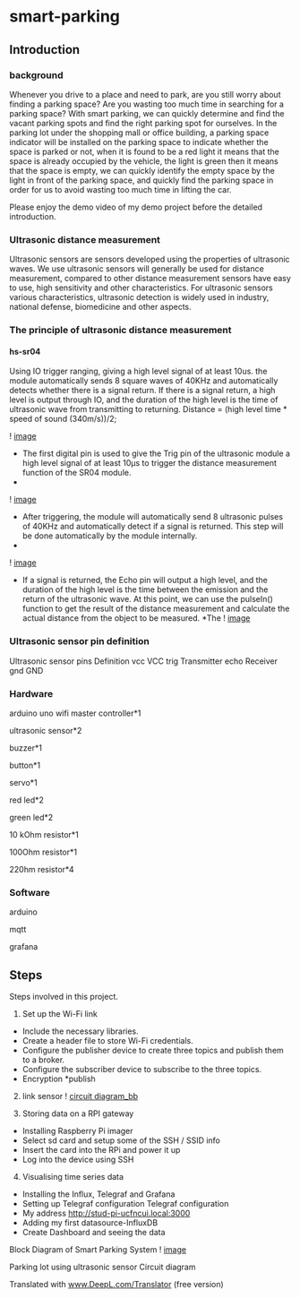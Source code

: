 # smart-parking
## Introduction
### background
Whenever you drive to a place and need to park, are you still worry about finding a parking space? Are you wasting too much time in searching for a parking space? With smart parking, we can quickly determine and find the vacant parking spots and find the right parking spot for ourselves.
In the parking lot under the shopping mall or office building, a parking space indicator will be installed on the parking space to indicate whether the space is parked or not, when it is found to be a red light it means that the space is already occupied by the vehicle, the light is green then it means that the space is empty, we can quickly identify the empty space by the light in front of the parking space, and quickly find the parking space in order for us to avoid wasting too much time in lifting the car.

Please enjoy the demo video of my demo project before the detailed introduction.

### Ultrasonic distance measurement
Ultrasonic sensors are sensors developed using the properties of ultrasonic waves. We use ultrasonic sensors will generally be used for distance measurement, compared to other distance measurement sensors have easy to use, high sensitivity and other characteristics. For ultrasonic sensors various characteristics, ultrasonic detection is widely used in industry, national defense, biomedicine and other aspects.

### The principle of ultrasonic distance measurement
#### hs-sr04
Using IO trigger ranging, giving a high level signal of at least 10us.
the module automatically sends 8 square waves of 40KHz and automatically detects whether there is a signal return.
If there is a signal return, a high level is output through IO, and the duration of the high level is the time of ultrasonic wave from transmitting to returning. Distance = (high level time * speed of sound (340m/s))/2;

! [image](https://user-images.githubusercontent.com/92298865/145706433-3fcefb96-d004-4ef6-be78-4e4d0e16c134.png)


* The first digital pin is used to give the Trig pin of the ultrasonic module a high level signal of at least 10μs to trigger the distance measurement function of the SR04 module.
* 
! [image](https://user-images.githubusercontent.com/92298865/145706460-7f0ebaad-c930-40be-89cd-321daa697700.png)

* After triggering, the module will automatically send 8 ultrasonic pulses of 40KHz and automatically detect if a signal is returned. This step will be done automatically by the module internally.
* 
! [image](https://user-images.githubusercontent.com/92298865/145706463-2f514818-1853-4288-bd1d-31399d8f356d.png)

* If a signal is returned, the Echo pin will output a high level, and the duration of the high level is the time between the emission and the return of the ultrasonic wave. At this point, we can use the pulseIn() function to get the result of the distance measurement and calculate the actual distance from the object to be measured.
*The 
! [image](https://user-images.githubusercontent.com/92298865/145706469-6a12ef0c-e9b7-4500-bfc6-f854dc085522.png)


### Ultrasonic sensor pin definition
Ultrasonic sensor pins Definition
vcc VCC
trig Transmitter
echo Receiver
gnd GND
### Hardware
arduino uno wifi master controller*1

ultrasonic sensor*2

buzzer*1

button*1

servo*1

red led*2

green led*2

10 kOhm resistor*1

100Ohm resistor*1

220hm resistor*4

### Software
arduino

mqtt

grafana
## Steps
Steps involved in this project.

1. Set up the Wi-Fi link
* Include the necessary libraries.
* Create a header file to store Wi-Fi credentials.
* Configure the publisher device to create three topics and publish them to a broker.
* Configure the subscriber device to subscribe to the three topics.
* Encryption
*publish 


2. link sensor
! [circuit diagram_bb](https://user-images.githubusercontent.com/92298865/146112310-f0a5e115-2b77-44f1-82cf-5a03b6c431cb.jpg)


3. Storing data on a RPI gateway

* Installing Raspberry Pi imager
* Select sd card and setup some of the SSH / SSID info
* Insert the card into the RPi and power it up
* Log into the device using SSH



4. Visualising time series data

* Installing the Influx, Telegraf and Grafana
* Setting up Telegraf configuration Telegraf configuration
* My address http://stud-pi-ucfncui.local:3000
* Adding my first datasource-InfluxDB
* Create Dashboard and seeing the data


Block Diagram of Smart Parking System
! [image](https://user-images.githubusercontent.com/92298865/146024837-c6d2d515-1cae-401b-a668-093745d41770.png)


Parking lot using ultrasonic sensor
Circuit diagram


Translated with www.DeepL.com/Translator (free version)
